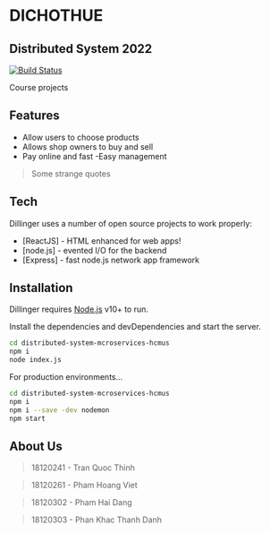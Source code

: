 # DICHOTHUE
## Distributed System 2022


[![Build Status](https://travis-ci.org/joemccann/dillinger.svg?branch=master)](https://travis-ci.org/joemccann/dillinger)

Course projects

## Features

- Allow users to choose products
- Allows shop owners to buy and sell
- Pay online and fast
-Easy management


> Some strange quotes

## Tech

Dillinger uses a number of open source projects to work properly:

- [ReactJS] - HTML enhanced for web apps!
- [node.js] - evented I/O for the backend
- [Express] - fast node.js network app framework

## Installation

Dillinger requires [Node.js](https://nodejs.org/) v10+ to run.

Install the dependencies and devDependencies and start the server.

```sh
cd distributed-system-mcroservices-hcmus
npm i
node index.js
```

For production environments...

```sh
cd distributed-system-mcroservices-hcmus
npm i
npm i --save -dev nodemon
npm start
```
## About Us
> 18120241 - Tran Quoc Thinh 

> 18120261 - Pham Hoang Viet

> 18120302 - Pham Hai Dang

> 18120303 - Phan Khac Thanh Danh
